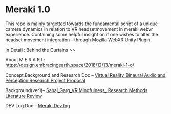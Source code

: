 # Meraki 1.0

This repo is mainly targetted towards the fundamental script of a unique camera dynamics in relation to VR headsetmovement in meraki webvr experience. Containing some helpful insight on if one wishes to alter the headset movement integration - through Mozilla WebXR Unity Plugin. 

In Detail : Behind the Curtains >> 

About M E R A K I : https://design.embracingearth.space/2018/12/13/meraki-1-o/

Concept,Background and Research Doc – [Virtual Reality_Binaural Audio and Perception Research Project Proposal](https://design.embracingearth.space/wp-content/uploads/2020/04/s3738367_Sahaj_Garg_Virtual-Reality-Binaural-Audio-and-Perception_AT3_Research-Project-Proposalfixer.pdf)

Background(ver1)– [Sahaj_Garg_VR Mindfulness_ Research Methods Literature Review](https://design.embracingearth.space/s3738367_sahaj_garg_vrmindfulness_research_methods_at2_literaturereview1/)

DEV Log Doc – [Meraki Dev log](https://design.embracingearth.space/wp-content/uploads/2020/04/s3738367_Sahaj_Garg_Studio01_folio02_Meraki_.pdf)
